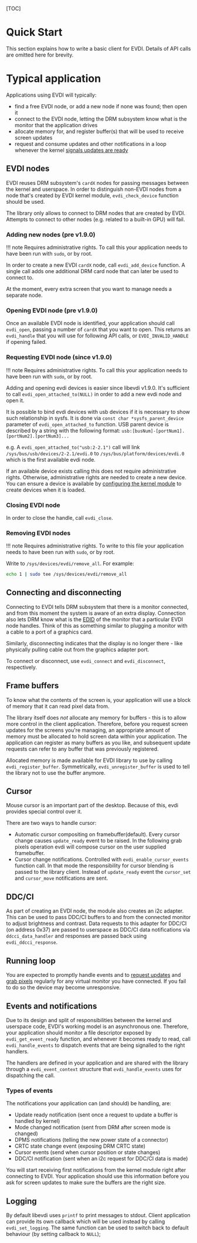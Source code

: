 [TOC]

# Quick Start

This section explains how to write a basic client for EVDI. Details of API calls are omitted here for brevity.

# Typical application

Applications using EVDI will typically:

* find a free EVDI node, or add a new node if none was found; then open it
* connect to the EVDI node, letting the DRM subsystem know what is the monitor that the application drives
* allocate memory for, and register buffer(s) that will be used to receive screen updates
* request and consume updates and other notifications in a loop whenever the kernel [signals updates are ready](details.md#evdi_selectable)

## EVDI nodes

EVDI reuses DRM subsystem's `cardX` nodes for passing messages between the kernel and userspace.
In order to distinguish non-EVDI nodes from a node that's created by EVDI kernel module, `evdi_check_device` function should be used.

The library only allows to connect to DRM nodes that are created by EVDI.
Attempts to connect to other nodes (e.g. related to a built-in GPU) will fail.

### Adding new nodes (pre v1.9.0)

!!! note
    Requires administrative rights. To call this your application needs to
    have been run with `sudo`, or by root.

In order to create a new EVDI `cardX` node, call `evdi_add_device` function.
A single call adds one additional DRM card node that can later be used to connect to.

At the moment, every extra screen that you want to manage needs a separate node.

### Opening EVDI node (pre v1.9.0)

Once an available EVDI node is identified, your application should call `evdi_open`, passing a number of `cardX` that you want to open.
This returns an `evdi_handle` that you will use for following API calls, or `EVDI_INVALID_HANDLE` if opening failed.

### Requesting EVDI node (since v1.9.0)

!!! note
    Requires administrative rights. To call this your application needs to
    have been run with `sudo`, or by root.

Adding and opening evdi devices is easier since libevdi v1.9.0. It's sufficient to call `evdi_open_attached_to(NULL)` in order to add a new evdi node and open it.

It is possible to bind evdi devices with usb devices if it is necessary to show such relationship in sysfs.
It is done via `const char *sysfs_parent_device` parameter of `evdi_open_attached_to` function.
USB parent device is described by a string with the following format: `usb:[busNum]-[portNum1].[portNum2].[portNum3]...`

e.g.
A `evdi_open_attached_to("usb:2-2.1")` call will link `/sys/bus/usb/devices/2-2.1/evdi.0` to
`/sys/bus/platform/devices/evdi.0` which is the first available evdi node.

If an available device exists calling this does not require administrative
rights. Otherwise, administrative rights are needed to create a new device.
You can ensure a device is available by
[configuring the kernel module](details.md#module-parameters) to create devices
when it is loaded.

### Closing EVDI node

In order to close the handle, call `evdi_close`.

### Removing EVDI nodes

!!! note
    Requires administrative rights. To write to this file your application
    needs to have been run with `sudo`, or by root.

Write to `/sys/devices/evdi/remove_all`. For example:

```bash
echo 1 | sudo tee /sys/devices/evdi/remove_all
```

## Connecting and disconnecting

Connecting to EVDI tells DRM subsystem that there is a monitor connected, and from this moment the system is aware of an extra display.
Connection also lets DRM know what is the [EDID](https://en.wikipedia.org/wiki/Extended_Display_Identification_Data) of the monitor that a particular EVDI node handles.
Think of this as something similar to plugging a monitor with a cable to a port of a graphics card.

Similarly, disconnecting indicates that the display is no longer there - like physically pulling cable out from the graphics adapter port.

To connect or disconnect, use `evdi_connect` and `evdi_disconnect`, respectively.

## Frame buffers

To know what the contents of the screen is, your application will use a block of memory that it can read pixel data from.

The library itself does _not_ allocate any memory for buffers - this is to allow more control in the client application.
Therefore, before you request screen updates for the screens you're managing, an appropriate amount of memory must be allocated to hold screen data within your application.
The application can register as many buffers as you like, and subsequent update requests can refer to any buffer that was previously registered.

Allocated memory is made available for EVDI library to use by calling `evdi_register_buffer`. Symmetrically, `evdi_unregister_buffer` is used to tell the library not to use the buffer anymore.

## Cursor

Mouse cursor is an important part of the desktop. Because of this, evdi provides special control over it.

There are two ways to handle cursor:

 * Automatic cursor compositing on framebuffer(default). Every cursor change causes `update_ready` event to be raised. In the following grab pixels operation evdi will compose cursor
on the user supplied framebuffer.
 * Cursor change notifications. Controlled with `evdi_enable_cursor_events` function call.
In that mode the responsibility for cursor blending is passed to the library client. Instead of `update_ready` event the `cursor_set` and `cursor_move` notifications are sent.

## DDC/CI

As part of creating an EVDI node, the module also creates an i2c adapter. This can be used to pass DDC/CI buffers to and from the connected monitor to adjust brightness and contrast.
Data requests to this adapter for DDC/CI (on address 0x37) are passed to userspace as DDC/CI data notifications via `ddcci_data_handler` and responses are passed back using `evdi_ddcci_response`.

## Running loop

You are expected to promptly handle events and to
[request updates](details.md#requesting-an-update) and
[grab pixels](details.md#grabbing-pixels) regularly for any virtual monitor you
have connected. If you fail to do so the device may become unresponsive.

## Events and notifications

Due to its design and split of responsibilities between the kernel and userspace code, EVDI's working model is an asynchronous one.
Therefore, your application should monitor a file descriptor exposed by `evdi_get_event_ready` function, and whenever it becomes ready to read,
call `evdi_handle_events` to dispatch events that are being signalled to the right handlers.

The handlers are defined in your application and are shared with the library through a `evdi_event_context` structure that `evdi_handle_events` uses for dispatching the call.

### Types of events

The notifications your application can (and should) be handling, are:

* Update ready notification (sent once a request to update a buffer is handled by kernel)
* Mode changed notification (sent from DRM after screen mode is changed)
* DPMS notifications (telling the new power state of a connector)
* CRTC state change event (exposing DRM CRTC state)
* Cursor events (send when cursor position or state changes)
* DDC/CI notification (sent when an i2c request for DDC/CI data is made)

You will start receiving first notifications from the kernel module right after connecting to EVDI.
Your application should use this information before you ask for screen updates to make sure the buffers are the right size.

## Logging

By default libevdi uses `printf` to print messages to stdout. Client application can provide its own callback which will be used instead by calling `evdi_set_logging`.
The same function can be used to switch back to default behaviour (by setting callback to `NULL`);
